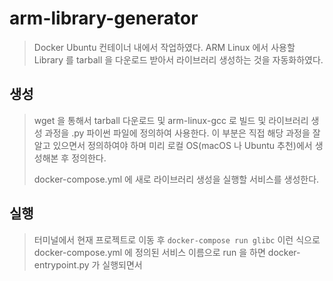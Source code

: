 # arm-library-generator
> Docker Ubuntu 컨테이너 내에서 작업하였다.
> ARM Linux 에서 사용할 Library 를 tarball 을 다운로드 받아서 라이브러리 생성하는 것을 자동화하였다.

## 생성
> wget 을 통해서 tarball 다운로드 및 arm-linux-gcc 로 빌드 및 라이브러리 생성 과정을 .py 파이썬 파일에 정의하여 사용한다.
> 이 부분은 직접 해당 과정을 잘 알고 있으면서 정의하여야 하며 미리 로컬 OS(macOS 나 Ubuntu 추천)에서 생성해본 후 정의한다.
>
> docker-compose.yml 에 새로 라이브러리 생성을 실행할 서비스를 생성한다.

## 실행
> 터미널에서 현재 프로젝트로 이동 후 `docker-compose run glibc` 이런 식으로 docker-compose.yml 에 정의된 서비스 이름으로 
> run 을 하면 docker-entrypoint.py 가 실행되면서 
> 
